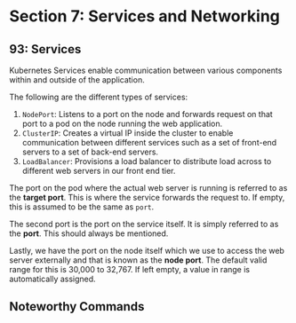 # Section 7: Services and Networking

## 93: Services

Kubernetes Services enable communication between various components within and outside of the application.

The following are the different types of services:

1. `NodePort`: Listens to a port on the node and forwards request on that port
to a pod on the node running the web application.
2. `ClusterIP`: Creates a virtual IP inside the cluster to enable communication between different services such as a set of front-end servers to a set of back-end servers.
3. `LoadBalancer`: Provisions a load balancer to distribute load across to different web servers in our front end tier.

The port on the pod where the actual web server is running is referred to as the **target port**. This is where the service forwards the request to. If empty, this is assumed to be the same as `port`.

The second port is the port on the service itself. It is simply referred to as the **port**. This should always be mentioned.

Lastly, we have the port on the node itself which we use to access the web server externally and that is known as the **node port**. The default valid range for this is 30,000  to 32,767. If left empty, a value in range is automatically assigned.

## Noteworthy Commands
